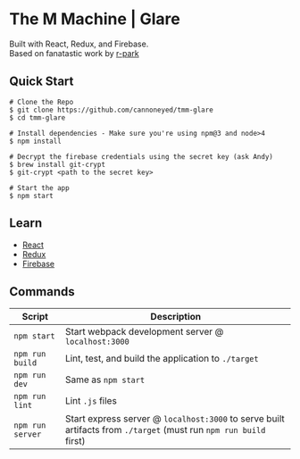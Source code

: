 # The M Machine | Glare
Built with React, Redux, and Firebase.<br/>
Based on fanatastic work by [r-park](https://github.com/r-park/todo-react-redux)

Quick Start
-----------

```shell
# Clone the Repo
$ git clone https://github.com/cannoneyed/tmm-glare
$ cd tmm-glare

# Install dependencies - Make sure you're using npm@3 and node>4
$ npm install

# Decrypt the firebase credentials using the secret key (ask Andy)
$ brew install git-crypt
$ git-crypt <path to the secret key>

# Start the app
$ npm start

```

Learn
-----

- [React](https://facebook.github.io/react/docs/getting-started.html)
- [Redux](http://redux.js.org/index.html)
- [Firebase](https://www.firebase.com/docs/web/guide/)

Commands
--------

|Script|Description|
|---|---|
|`npm start`|Start webpack development server @ `localhost:3000`|
|`npm run build`|Lint, test, and build the application to `./target`|
|`npm run dev`|Same as `npm start`|
|`npm run lint`|Lint `.js` files|
|`npm run server`|Start express server @ `localhost:3000` to serve built artifacts from `./target` (must run `npm run build` first)|
